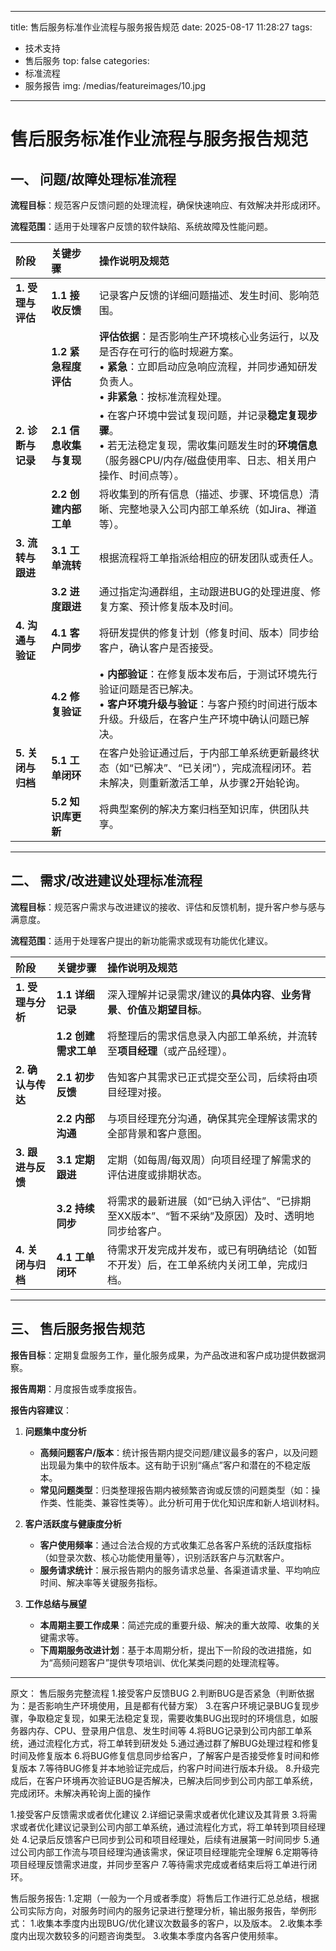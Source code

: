 
---
title: 售后服务标准作业流程与服务报告规范
date: 2025-08-17 11:28:27
tags: 
  - 技术支持
  - 售后服务
top: false
categories: 
  - 标准流程
  - 服务报告
img: /medias/featureimages/10.jpg

---
# 售后服务标准作业流程与服务报告规范

## 一、 问题/故障处理标准流程

**流程目标**：规范客户反馈问题的处理流程，确保快速响应、有效解决并形成闭环。

**流程范围**：适用于处理客户反馈的软件缺陷、系统故障及性能问题。

| 阶段 | 关键步骤 | 操作说明及规范 |
| :--- | :--- | :--- |
| **1. 受理与评估** | **1.1 接收反馈** | 记录客户反馈的详细问题描述、发生时间、影响范围。 |
| | **1.2 紧急程度评估** | **评估依据**：是否影响生产环境核心业务运行，以及是否存在可行的临时规避方案。<br>• **紧急**：立即启动应急响应流程，并同步通知研发负责人。<br>• **非紧急**：按标准流程处理。 |
| **2. 诊断与记录** | **2.1 信息收集与复现** | • 在客户环境中尝试复现问题，并记录**稳定复现步骤**。<br>• 若无法稳定复现，需收集问题发生时的**环境信息**（服务器CPU/内存/磁盘使用率、日志、相关用户操作、时间点等）。 |
| | **2.2 创建内部工单** | 将收集到的所有信息（描述、步骤、环境信息）清晰、完整地录入公司内部工单系统（如Jira、禅道等）。 |
| **3. 流转与跟进** | **3.1 工单流转** | 根据流程将工单指派给相应的研发团队或责任人。 |
| | **3.2 进度跟进** | 通过指定沟通群组，主动跟进BUG的处理进度、修复方案、预计修复版本及时间。 |
| **4. 沟通与验证** | **4.1 客户同步** | 将研发提供的修复计划（修复时间、版本）同步给客户，确认客户是否接受。 |
| | **4.2 修复验证** | • **内部验证**：在修复版本发布后，于测试环境先行验证问题是否已解决。<br>• **客户环境升级与验证**：与客户预约时间进行版本升级。升级后，在客户生产环境中确认问题已解决。 |
| **5. 关闭与归档** | **5.1 工单闭环** | 在客户处验证通过后，于内部工单系统更新最终状态（如“已解决”、“已关闭”），完成流程闭环。若未解决，则重新激活工单，从步骤2开始轮询。 |
| | **5.2 知识库更新** | 将典型案例的解决方案归档至知识库，供团队共享。 |

---

## 二、 需求/改进建议处理标准流程

**流程目标**：规范客户需求与改进建议的接收、评估和反馈机制，提升客户参与感与满意度。

**流程范围**：适用于处理客户提出的新功能需求或现有功能优化建议。

| 阶段 | 关键步骤 | 操作说明及规范 |
| :--- | :--- | :--- |
| **1. 受理与分析** | **1.1 详细记录** | 深入理解并记录需求/建议的**具体内容**、**业务背景**、**价值**及**期望目标**。 |
| | **1.2 创建需求工单** | 将整理后的需求信息录入内部工单系统，并流转至**项目经理**（或产品经理）。 |
| **2. 确认与传达** | **2.1 初步反馈** | 告知客户其需求已正式提交至公司，后续将由项目经理对接。 |
| | **2.2 内部沟通** | 与项目经理充分沟通，确保其完全理解该需求的全部背景和客户意图。 |
| **3. 跟进与反馈** | **3.1 定期跟进** | 定期（如每周/每双周）向项目经理了解需求的评估进度或排期状态。 |
| | **3.2 持续同步** | 将需求的最新进展（如“已纳入评估”、“已排期至XX版本”、“暂不采纳”及原因）及时、透明地同步给客户。 |
| **4. 关闭与归档** | **4.1 工单闭环** | 待需求开发完成并发布，或已有明确结论（如暂不开发）后，在工单系统内关闭工单，完成归档。 |

---

## 三、 售后服务报告规范

**报告目标**：定期复盘服务工作，量化服务成果，为产品改进和客户成功提供数据洞察。

**报告周期**：月度报告或季度报告。

**报告内容建议**：

1.  **问题集中度分析**
    *   **高频问题客户/版本**：统计报告期内提交问题/建议最多的客户，以及问题出现最为集中的软件版本。这有助于识别“痛点”客户和潜在的不稳定版本。
    *   **常见问题类型**：归类整理报告期内被频繁咨询或反馈的问题类型（如：操作类、性能类、兼容性类等）。此分析可用于优化知识库和新人培训材料。

2.  **客户活跃度与健康度分析**
    *   **客户使用频率**：通过合法合规的方式收集汇总各客户系统的活跃度指标（如登录次数、核心功能使用量等），识别活跃客户与沉默客户。
    *   **服务请求统计**：展示报告期内的服务请求总量、各渠道请求量、平均响应时间、解决率等关键服务指标。

3.  **工作总结与展望**
    *   **本周期主要工作成果**：简述完成的重要升级、解决的重大故障、收集的关键需求等。
    *   **下周期服务改进计划**：基于本周期分析，提出下一阶段的改进措施，如为“高频问题客户”提供专项培训、优化某类问题的处理流程等。

---
原文：
售后服务完整流程
1.接受客户反馈BUG
2.判断BUG是否紧急（判断依据为：是否影响生产环境使用，且是都有代替方案）
3.在客户环境记录BUG复现步骤，争取稳定复现，如果无法稳定复现，需要收集BUG出现时的环境信息，如服务器内存、CPU、登录用户信息、发生时间等
4.将BUG记录到公司内部工单系统，通过流程化方式，将工单转到研发处
5.通过通过群了解BUG处理过程和修复时间及修复版本
6.将BUG修复信息同步给客户，了解客户是否接受修复时间和修复版本
7.等待BUG修复并本地验证完成后，约客户时间进行版本升级。
8.升级完成后，在客户环境再次验证BUG是否解决，已解决后同步到公司内部工单系统，完成闭环。未解决再轮询上面的操作

1.接受客户反馈需求或者优化建议
2.详细记录需求或者优化建议及其背景
3.将需求或者优化建议记录到公司内部工单系统，通过流程化方式，将工单转到项目经理处
4.记录后反馈客户已同步到公司和项目经理处，后续有进展第一时间同步
5.通过公司内部工作流与项目经理沟通该需求，保证项目经理能完全理解
6.定期等待项目经理反馈需求进度，并同步至客户
7.等待需求完成或者结束后将工单进行闭环。



售后服务报告:
1.定期（一般为一个月或者季度）将售后工作进行汇总总结，根据公司实际方向，对服务时间内的服务记录进行整理分析，输出服务报告，举例形式：
1.收集本季度内出现BUG/优化建议次数最多的客户，以及版本。
2.收集本季度内出现次数较多的问题咨询类型。
3.收集本季度内各客户使用频率。
